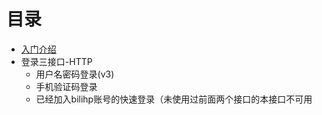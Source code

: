 # 目录

+ [入门介绍](intro.md)
+ 登录三接口-HTTP
    - 用户名密码登录(v3)
    - 手机验证码登录
    - 已经加入bilihp账号的快速登录（未使用过前面两个接口的本接口不可用

